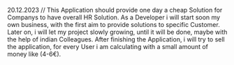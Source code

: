 20.12.2023 // This Application should provide one day a cheap Solution for Companys to have overall HR Solution.
As a Developer i will start soon my own business, with the first aim to provide solutions to specific Customer.
Later on, i will let my project slowly growing, until it will be done, maybe with the help of indian Colleagues.
After finishing the Application, i will try to sell the application, for every User i am calculating with a small amount of money like (4-6€).
